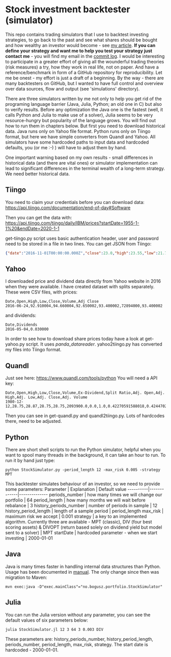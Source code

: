 # Stock investment backtester (simulator)
This repo contains trading simulators that I use to backtest investing strategies, to go back to the past and see what shares should be bought and how wealthy an investor would become - see [my article](https://github.com/boguszjelinski/stocks/blob/master/dividend-portfolio.pdf). **If you can define your strategy and want me to help you test your strategy just contact me** - you will find my email in the [commit log](https://api.github.com/users/boguszjelinski/events/public). I would be interesting to participate in a greater effort of giving all the wounderful trading theories (risk measures) a try, how they work in real life, not on paper. And have a reference/benchmark in form of a GitHub repository for reproducibility. Let me be onest - my effort is just a draft of a beginning. By the way - there are many backtesters on GitHub, but I wanted to have full control and overview over data sources, flow and output (see 'simulations' directory).

There are three simulators written by me not only to help you get rid of the programing language barrier (Java, Julia, Python; an old one in C) but also to verify results. Before any optimization the Java one is the fastest (well, it calls Python and Julia to make use of a solver), Julia seems to be very resource-hungry but popularity of the language grows. You will find out how to run them in chapters below. But first you need to download
 historical data. Java runs only on Yahoo file format. Python runs only on Tiingo format, but here we have simple converters from Quandl and Yahoo. All simulators have some hardcoded paths to input data and hardcoded defaults, you (or me :-) ) will have to adjust them by hand. 

One important warning based on my own results - small differences in historical data (and there are vital ones) or simulator implementation can lead to significant differences in the terminal wealth of a long-term strategy. We need better historical data. 

## Tiingo
You need to claim your credentials before you can download data: https://api.tiingo.com/documentation/end-of-day#Software

Then you can get the data with: 
https://api.tiingo.com/tiingo/daily/IBM/prices?startDate=1955-1-1%20&endDate=2020-1-1

get-tiingo.py script uses basic authentication header, user and password need to be stored in a file in two lines. You can get JSON from Tiingo:
```json
{"date":"2016-11-01T00:00:00.000Z","close":23.0,"high":23.55,"low":21.78,"open":22.1,"volume":32216510,"adjClose":22.9218573046,"adjHigh":23.469988675,"adjLow":21.706002265,"adjOpen":22.0249150623,"adjVolume":32216510,"divCash":0.0,"splitFactor":1.0}
```

## Yahoo
I downloaded price and dividend data directly from Yahoo website in 2016 when they were available. I have created dataset with splits separately. These were CSV files, with prices:

    Date,Open,High,Low,Close,Volume,Adj Close
    2016-06-24,92.910004,94.660004,92.650002,93.400002,72894000,93.400002
and dividends:

    Date,Dividends
    2016-05-04,0.030000
In order to see how to download share prices today have a look at get-yahoo.py script. It uses *panda_datareader*. yahoo2tiingo.py has converted my files into Tiingo format. 

## Quandl
Just see here: https://www.quandl.com/tools/python
You will need a API key:

    Date,Open,High,Low,Close,Volume,Ex-Dividend,Split Ratio,Adj. Open,Adj. High,Adj. Low,Adj. Close,Adj. Volume
    1980-12-12,28.75,28.87,28.75,28.75,2093900.0,0.0,1.0,0.42270591588018,0.42447025361603,0.42270591588018,0.42270591588018,117258400.0
 Then you can see in get-quandl.py and quandl2tiingo.py. Lots of hardcodes there, need to be adjusted. 

## Python
There are short shell scripts to run the Python simulator, helpful when you want to spool many threads in the background, it can take an hour to run. To run it by hand just type:
<pre><code>python StockSimulator.py -period_length 12 -max_risk 0.005 -strategy MPT
</code></pre>

This backtester simulates behaviour of an investor, so we need to provide some parameters:
Parameter | Explanation | Default value
----------|-------------|--------------
periods_number | how many times we will change our portfolio | 64
period_length | how many months we will wait before rebalance |  3
history_periods_number | number of periods in sample |  12 
history_period_length | length of a sample period |  period_length
max_risk | maximum risk we accept | 0.001
strategy | a key to an implemented algorithm. Currently three are available - MPT (classic), DIV (four best scoring assets) & DIVOPT (return based solely on dividend yield but model sent to a solver) | MPT
startDate | hardcoded parameter - when we start investing | 2000-01-01

## Java
Java is many times faster in handling internal data structures than Python. Usage has been documented in [manual](https://github.com/boguszjelinski/stocks/blob/master/manual.pdf). The only change since then was migration to Maven: 
<pre><code>mvn exec:java -D"exec.mainClass"="no.bogusz.portfolio.StockSimulator"
</code></pre>
## Julia
You can run the Julia version without any parameter, you can see the default values of six parameters below: 
<pre><code>julia StockSimulator.jl 12 3 64 3 0.003 DIV
</code></pre>
These parameters are: history_periods_number, history_period_length, periods_number, period_length, max_risk, strategy. The start date is hardcoded - 2000-01-01.
